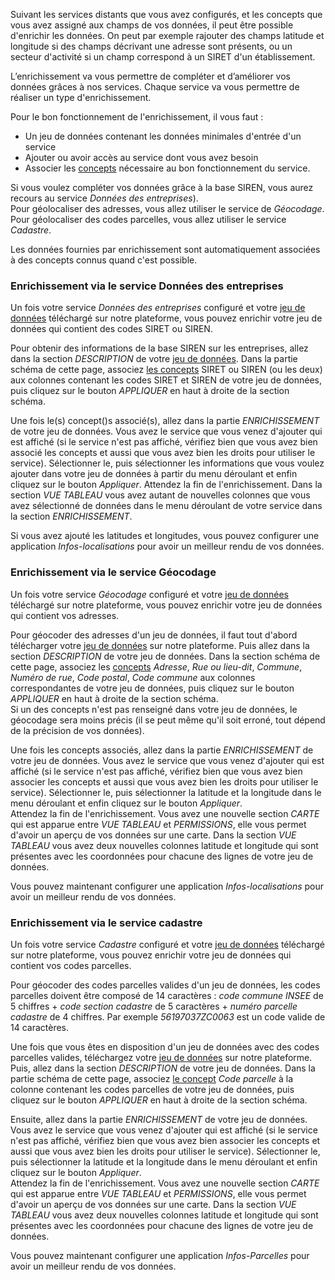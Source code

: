 Suivant les services distants que vous avez configurés, et les concepts que vous avez assigné aux champs de vos données, il peut être possible d'enrichir les données. On peut par exemple rajouter des champs latitude et longitude si des champs décrivant une adresse sont présents, ou un secteur d'activité si un champ correspond à un SIRET d'un établissement.

L’enrichissement va vous permettre de compléter et d’améliorer vos données grâces à nos services.
Chaque service va vous permettre de réaliser un type d'enrichissement.

Pour le bon fonctionnement de l'enrichissement, il vous faut :
* Un jeu de données contenant les données minimales d'entrée d'un service
* Ajouter ou avoir accès au service dont vous avez besoin
* Associer les [concepts](user-guide/concepts) nécessaire au bon fonctionnement du service.

Si vous voulez compléter vos données grâce à la base SIREN, vous aurez recours au service *Données des entreprises*).  
Pour géolocaliser des adresses, vous allez utiliser le service de *Géocodage*.  
Pour géolocaliser des codes parcelles, vous allez utiliser le service *Cadastre*.

Les données fournies par enrichissement sont automatiquement associées à des concepts connus quand c'est possible.

### Enrichissement via le service Données des entreprises

Un fois votre service *Données des entreprises* configuré et votre [jeu de données](user-guide/dataset) téléchargé sur notre plateforme, vous pouvez enrichir votre jeu de données qui contient des codes SIRET ou SIREN.

Pour obtenir des informations de la base SIREN sur les entreprises, allez dans la section *DESCRIPTION* de votre [jeu de données](user-guide/dataset). Dans la partie schéma de cette page, associez [les concepts](user-guide/concepts) SIRET ou SIREN (ou les deux) aux colonnes contenant les codes SIRET et SIREN de votre jeu de données, puis cliquez sur le bouton *APPLIQUER* en haut à droite de la section schéma.

Une fois le(s) concept()s associé(s), allez dans la partie *ENRICHISSEMENT* de votre jeu de données. Vous avez le service que vous venez d'ajouter qui est affiché (si le service n'est pas affiché, vérifiez bien que vous avez bien associé les concepts et aussi que vous avez bien les droits pour utiliser le service). Sélectionner le, puis sélectionner les informations que vous voulez ajouter dans votre jeu de données à partir du menu déroulant et enfin cliquez sur le bouton *Appliquer*. Attendez la fin de l'enrichissement. Dans la section *VUE TABLEAU* vous avez autant de nouvelles colonnes que vous avez sélectionné de données dans le menu déroulant de votre service dans la section *ENRICHISSEMENT*.

Si vous avez ajouté les latitudes et longitudes, vous pouvez configurer une application *Infos-localisations* pour avoir un meilleur rendu de vos données.

### Enrichissement via le service Géocodage

Un fois votre service *Géocodage* configuré et votre [jeu de données](user-guide/dataset) téléchargé sur notre plateforme, vous pouvez enrichir votre jeu de données qui contient vos adresses.

Pour géocoder des adresses d'un jeu de données, il faut tout d'abord télécharger votre [jeu de données](user-guide/dataset) sur notre plateforme. Puis allez dans la section *DESCRIPTION* de votre jeu de données. Dans la section schéma de cette page, associez les [concepts](user-guide/concepts) *Adresse*, *Rue ou lieu-dit*, *Commune*, *Numéro de rue*, *Code postal*, *Code commune* aux colonnes correspondantes de votre jeu de données, puis cliquez sur le bouton *APPLIQUER* en haut à droite de la section schéma.  
Si un des concepts n'est pas renseigné dans votre jeu de données, le géocodage sera moins précis (il se peut même qu'il soit erroné, tout dépend de la précision de vos données).

Une fois les concepts associés, allez dans la partie *ENRICHISSEMENT* de votre jeu de données. Vous avez le service que vous venez d'ajouter qui est affiché (si le service n'est pas affiché, vérifiez bien que vous avez bien associer les concepts et aussi que vous avez bien les droits pour utiliser le service). Sélectionner le, puis sélectionner la latitude et la longitude dans le menu déroulant et enfin cliquez sur le bouton *Appliquer*.  
Attendez la fin de l'enrichissement. Vous avez une nouvelle section *CARTE* qui est apparue entre *VUE TABLEAU* et *PERMISSIONS*, elle vous permet d'avoir un aperçu de vos données sur une carte. Dans la section *VUE TABLEAU* vous avez deux nouvelles colonnes latitude et longitude qui sont présentes avec les coordonnées pour chacune des lignes de votre jeu de données.

Vous pouvez maintenant configurer une application *Infos-localisations* pour avoir un meilleur rendu de vos données.

### Enrichissement via le service cadastre

Un fois votre service *Cadastre* configuré et votre [jeu de données](user-guide/dataset) téléchargé sur notre plateforme, vous pouvez enrichir votre jeu de données qui contient vos codes parcelles.

Pour géocoder des codes parcelles valides d'un jeu de données, les codes parcelles doivent être composé de 14 caractères : *code commune INSEE* de 5 chiffres + *code section cadastre* de 5 caractères + *numéro parcelle cadastre* de 4 chiffres. Par exemple *56197037ZC0063* est un code valide de 14 caractères.

Une fois que vous êtes en disposition d'un jeu de données avec des codes parcelles valides, téléchargez votre [jeu de données](user-guide/dataset) sur notre plateforme.  
Puis, allez dans la section *DESCRIPTION* de votre jeu de données. Dans la partie schéma de cette page, associez [le concept](user-guide/concepts)  *Code parcelle* à la colonne contenant les codes parcelles de votre jeu de données, puis cliquez sur le bouton *APPLIQUER* en haut à droite de la section schéma.

Ensuite, allez dans la partie *ENRICHISSEMENT* de votre jeu de données. Vous avez le service que vous venez d'ajouter qui est affiché (si le service n'est pas affiché, vérifiez bien que vous avez bien associer les concepts et aussi que vous avez bien les droits pour utiliser le service). Sélectionner le, puis sélectionner la latitude et la longitude dans le menu déroulant et enfin cliquez sur le bouton *Appliquer*.  
Attendez la fin de l'enrichissement. Vous avez une nouvelle section *CARTE* qui est apparue entre *VUE TABLEAU* et *PERMISSIONS*, elle vous permet d'avoir un aperçu de vos données sur une carte. Dans la section *VUE TABLEAU* vous avez deux nouvelles colonnes latitude et longitude qui sont présentes avec les coordonnées pour chacune des lignes de votre jeu de données.

Vous pouvez maintenant configurer une application *Infos-Parcelles* pour avoir un meilleur rendu de vos données.
